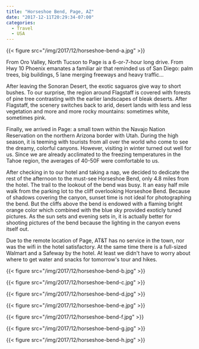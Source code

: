 ```yaml
---
title: "Horseshoe Bend, Page, AZ"
date: "2017-12-11T20:29:34-07:00"
categories:
  - Travel
  - USA
---
```


{{< figure src="/img/2017/12/horseshoe-bend-a.jpg" >}}

From Oro Valley, North Tucson to Page is a 6-or-7-hour long drive. From Hwy 10 Phoenix emanates a familiar air that reminded us of San Diego: palm trees, big buildings, 5 lane merging freeways and heavy traffic...

After leaving the Sonoran Desert, the exotic saguaros give way to short bushes. To our surprise, the region around Flagstaff is covered with forests of pine tree contrasting with the earlier landscapes of bleak deserts. After Flagstaff, the scenery switches back to arid, desert lands with less and less vegetation and more and more rocky mountains: sometimes white, sometimes pink.

<!--more-->

Finally, we arrived in Page: a small town within the Navajo Nation Reservation on the northern Arizona border with Utah. During the high season, it is teeming with tourists from all over the world who come to see the dreamy, colorful canyons. However, visiting in winter turned out well for us. Since we are already acclimated to the freezing temperatures in the Tahoe region, the averages of 40-50F were comfortable to us.

After checking in to our hotel and taking a nap, we decided to dedicate the rest of the afternoon to the must-see Horseshoe Bend, only 4.8 miles from the hotel. The trail to the lookout of the bend was busy. It an easy half mile walk from the parking lot to the cliff overlooking Horseshoe Bend. Because of shadows covering the canyon, sunset time is not ideal for photographing the bend. But the cliffs above the bend is endowed with a flaming bright orange color which combined with the blue sky provided exoticly tuned pictures. As the sun sets and evening sets in, it is actually better for shooting pictures of the bend because the lighting in the canyon evens itself out.

Due to the remote location of Page, AT&T has no service in the town, nor was the wifi in the hotel satisfactory. At the same time there is a full-sized Walmart and a Safeway by the hotel. At least we didn't have to worry about where to get water and snacks for tomorrow's tour and hikes.

{{< figure src="/img/2017/12/horseshoe-bend-b.jpg" >}}

{{< figure src="/img/2017/12/horseshoe-bend-c.jpg" >}}

{{< figure src="/img/2017/12/horseshoe-bend-d.jpg" >}}

{{< figure src="/img/2017/12/horseshoe-bend-e.jpg" >}}

{{< figure src="/img/2017/12/horseshoe-bend-f.jpg" >}}

{{< figure src="/img/2017/12/horseshoe-bend-g.jpg" >}}

{{< figure src="/img/2017/12/horseshoe-bend-h.jpg" >}}
